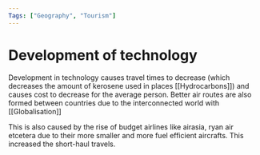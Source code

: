 ```yaml
---
Tags: ["Geography", "Tourism"]
---
```


# Development of technology
Development in technology causes travel times to decrease (which decreases the amount of kerosene used in places [[Hydrocarbons]]) and causes cost to decrease for the average person. Better air routes are also formed between countries due to the interconnected world with [[Globalisation]]

This is also caused by the rise of budget airlines like airasia, ryan air etcetera due to their more smaller and more fuel efficient aircrafts.
This increased the short-haul travels.